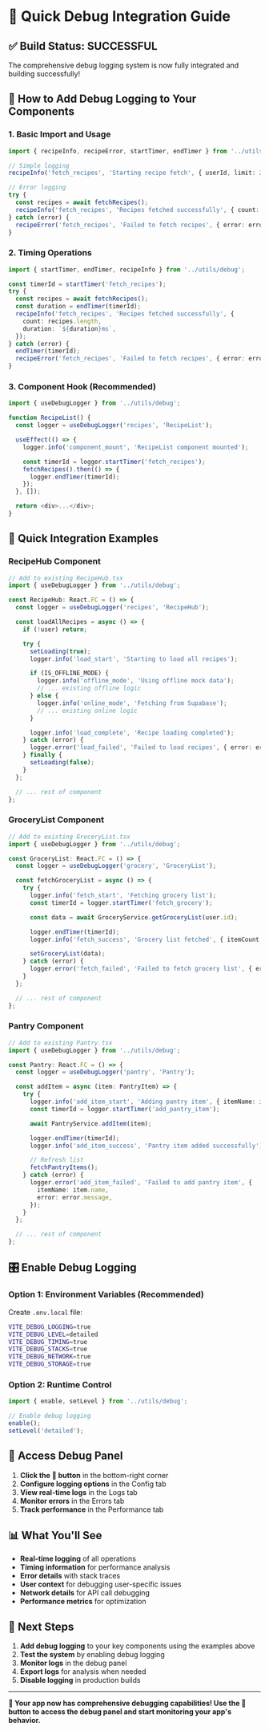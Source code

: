 # 🚀 Quick Debug Integration Guide

## ✅ **Build Status: SUCCESSFUL**

The comprehensive debug logging system is now fully integrated and building successfully!

## 🔧 **How to Add Debug Logging to Your Components**

### **1. Basic Import and Usage**

```typescript
import { recipeInfo, recipeError, startTimer, endTimer } from '../utils/debug';

// Simple logging
recipeInfo('fetch_recipes', 'Starting recipe fetch', { userId, limit: 20 });

// Error logging
try {
  const recipes = await fetchRecipes();
  recipeInfo('fetch_recipes', 'Recipes fetched successfully', { count: recipes.length });
} catch (error) {
  recipeError('fetch_recipes', 'Failed to fetch recipes', { error: error.message });
}
```

### **2. Timing Operations**

```typescript
import { startTimer, endTimer, recipeInfo } from '../utils/debug';

const timerId = startTimer('fetch_recipes');
try {
  const recipes = await fetchRecipes();
  const duration = endTimer(timerId);
  recipeInfo('fetch_recipes', 'Recipes fetched successfully', {
    count: recipes.length,
    duration: `${duration}ms`,
  });
} catch (error) {
  endTimer(timerId);
  recipeError('fetch_recipes', 'Failed to fetch recipes', { error: error.message });
}
```

### **3. Component Hook (Recommended)**

```typescript
import { useDebugLogger } from '../utils/debug';

function RecipeList() {
  const logger = useDebugLogger('recipes', 'RecipeList');

  useEffect(() => {
    logger.info('component_mount', 'RecipeList component mounted');

    const timerId = logger.startTimer('fetch_recipes');
    fetchRecipes().then(() => {
      logger.endTimer(timerId);
    });
  }, []);

  return <div>...</div>;
}
```

## 🎯 **Quick Integration Examples**

### **RecipeHub Component**

```typescript
// Add to existing RecipeHub.tsx
import { useDebugLogger } from '../utils/debug';

const RecipeHub: React.FC = () => {
  const logger = useDebugLogger('recipes', 'RecipeHub');

  const loadAllRecipes = async () => {
    if (!user) return;

    try {
      setLoading(true);
      logger.info('load_start', 'Starting to load all recipes');

      if (IS_OFFLINE_MODE) {
        logger.info('offline_mode', 'Using offline mock data');
        // ... existing offline logic
      } else {
        logger.info('online_mode', 'Fetching from Supabase');
        // ... existing online logic
      }

      logger.info('load_complete', 'Recipe loading completed');
    } catch (error) {
      logger.error('load_failed', 'Failed to load recipes', { error: error.message });
    } finally {
      setLoading(false);
    }
  };

  // ... rest of component
};
```

### **GroceryList Component**

```typescript
// Add to existing GroceryList.tsx
import { useDebugLogger } from '../utils/debug';

const GroceryList: React.FC = () => {
  const logger = useDebugLogger('grocery', 'GroceryList');

  const fetchGroceryList = async () => {
    try {
      logger.info('fetch_start', 'Fetching grocery list');
      const timerId = logger.startTimer('fetch_grocery');

      const data = await GroceryService.getGroceryList(user.id);

      logger.endTimer(timerId);
      logger.info('fetch_success', 'Grocery list fetched', { itemCount: data?.items?.length || 0 });

      setGroceryList(data);
    } catch (error) {
      logger.error('fetch_failed', 'Failed to fetch grocery list', { error: error.message });
    }
  };

  // ... rest of component
};
```

### **Pantry Component**

```typescript
// Add to existing Pantry.tsx
import { useDebugLogger } from '../utils/debug';

const Pantry: React.FC = () => {
  const logger = useDebugLogger('pantry', 'Pantry');

  const addItem = async (item: PantryItem) => {
    try {
      logger.info('add_item_start', 'Adding pantry item', { itemName: item.name });
      const timerId = logger.startTimer('add_pantry_item');

      await PantryService.addItem(item);

      logger.endTimer(timerId);
      logger.info('add_item_success', 'Pantry item added successfully');

      // Refresh list
      fetchPantryItems();
    } catch (error) {
      logger.error('add_item_failed', 'Failed to add pantry item', {
        itemName: item.name,
        error: error.message,
      });
    }
  };

  // ... rest of component
};
```

## 🎛️ **Enable Debug Logging**

### **Option 1: Environment Variables (Recommended)**

Create `.env.local` file:

```bash
VITE_DEBUG_LOGGING=true
VITE_DEBUG_LEVEL=detailed
VITE_DEBUG_TIMING=true
VITE_DEBUG_STACKS=true
VITE_DEBUG_NETWORK=true
VITE_DEBUG_STORAGE=true
```

### **Option 2: Runtime Control**

```typescript
import { enable, setLevel } from '../utils/debug';

// Enable debug logging
enable();
setLevel('detailed');
```

## 🐛 **Access Debug Panel**

1. **Click the 🐛 button** in the bottom-right corner
2. **Configure logging options** in the Config tab
3. **View real-time logs** in the Logs tab
4. **Monitor errors** in the Errors tab
5. **Track performance** in the Performance tab

## 📊 **What You'll See**

- **Real-time logging** of all operations
- **Timing information** for performance analysis
- **Error details** with stack traces
- **User context** for debugging user-specific issues
- **Network details** for API call debugging
- **Performance metrics** for optimization

## 🚀 **Next Steps**

1. **Add debug logging** to your key components using the examples above
2. **Test the system** by enabling debug logging
3. **Monitor logs** in the debug panel
4. **Export logs** for analysis when needed
5. **Disable logging** in production builds

---

**🎯 Your app now has comprehensive debugging capabilities! Use the 🐛 button to access the debug panel and start monitoring your app's behavior.**
